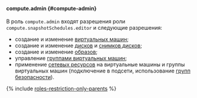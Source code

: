 #### compute.admin {#compute-admin}

В роль `compute.admin` входят разрешения роли `compute.snapshotSchedules.editor` и следующие разрешения:

* создание и изменение [виртуальных машин](../compute/concepts/vm.md);
* создание и изменение [дисков](../compute/concepts/disk.md) и [снимков дисков](../compute/concepts/snapshot.md);
* создание и изменение [образов](../compute/concepts/image.md);
* управление [группами виртуальных машин](../compute/concepts/instance-groups/index.md);
* применение [сетевых ресурсов](../vpc/concepts/index.md) на виртуальные машины и группы виртуальных машин (подключение в подсети, использование [групп безопасности](../vpc/concepts/security-groups.md)).

{% include [roles-restriction-only-parents](iam/roles-restriction-only-parents.md) %}
